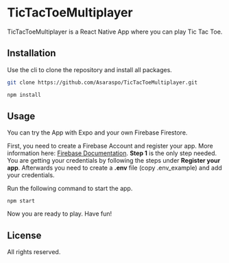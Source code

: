 # TicTacToeMultiplayer

TicTacToeMultiplayer is a React Native App where you can play Tic Tac Toe.

## Installation

Use the cli to clone the repository and install all packages.

```bash
git clone https://github.com/Asaraspo/TicTacToeMultiplayer.git
```

```bash
npm install
```

## Usage

You can try the App with Expo and your own Firebase Firestore.

First, you need to create a Firebase Account and register your app. More information here: [Firebase Documentation](https://firebase.google.com/docs/web/setup). **Step 1** is the only step needed. You are getting your credentials by following the steps under **Register your app**. Afterwards you need to create a **.env** file (copy .env_example) and add your credentials.

Run the following command to start the app.

```
npm start
```

Now you are ready to play. Have fun!

## License

All rights reserved.
